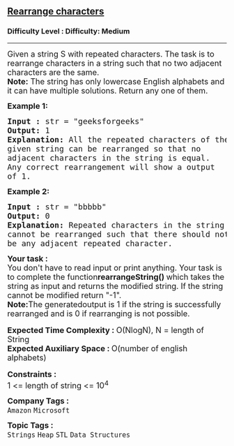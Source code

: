 <h2><a href="https://www.geeksforgeeks.org/problems/rearrange-characters4649/1?page=1&difficulty=Medium&status=unsolved&sortBy=submissions">Rearrange characters</a></h2><h3>Difficulty Level : Difficulty: Medium</h3><hr><div class="problems_problem_content__Xm_eO"><p><span style="font-size:18px">Given a string S with repeated characters. The task is to rearrange characters in a string such that no two adjacent characters are the same.<br>
<strong>Note:</strong> The string has only lowercase English alphabets and it can have multiple solutions. Return any one of them.</span></p>

<p><strong><span style="font-size:18px">Example 1:</span></strong></p>

<pre><strong><span style="font-size:18px">Input : </span></strong><span style="font-size:18px">str = "geeksforgeeks"
</span><span style="font-size:18px"><strong>Output:</strong> 1
</span><strong><span style="font-size:18px">Explanation: </span></strong><span style="font-size:18px">All the repeated characters of the
given string can be rearranged so that no 
adjacent characters in the string is equal.
Any correct rearrangement will show a output
of 1.</span></pre>

<p><strong><span style="font-size:18px">Example 2:</span></strong></p>

<pre><span style="font-size:18px"><strong>Input :</strong> </span><span style="font-size:18px">str = "bbbbb"
</span><span style="font-size:18px"><strong>Output:</strong> 0
</span><strong><span style="font-size:18px">Explanation: </span></strong><span style="font-size:18px">Repeated characters in the string
cannot be rearranged such that there should not
be any adjacent repeated character.</span></pre>

<div><strong><span style="font-size:18px">Your task :</span></strong></div>

<div><span style="font-size:18px">You don't have to read input or print anything. Your task is to complete the function</span><strong><span style="font-size:18px">rearrangeString() </span></strong><span style="font-size:18px">which takes the string as input and returns the modified string. If the string cannot be modified return "-1".<br>
<strong>Note:</strong>The generatedoutput is 1 if the string is successfully rearranged and is 0 if rearranging is not possible.</span></div>

<div>&nbsp;</div>

<div><span style="font-size:18px"><strong>Expected Time Complexity : </strong>O(NlogN), N = length of String</span></div>

<div><span style="font-size:18px"><strong>Expected Auxiliary Space : </strong>O(number of english alphabets)</span></div>

<div>&nbsp;</div>

<div><strong><span style="font-size:18px">Constraints :</span></strong></div>

<div><span style="font-size:18px">1 &lt;= length of string &lt;= 10<sup>4</sup></span></div>
</div><p><span style=font-size:18px><strong>Company Tags : </strong><br><code>Amazon</code>&nbsp;<code>Microsoft</code>&nbsp;<br><p><span style=font-size:18px><strong>Topic Tags : </strong><br><code>Strings</code>&nbsp;<code>Heap</code>&nbsp;<code>STL</code>&nbsp;<code>Data Structures</code>&nbsp;